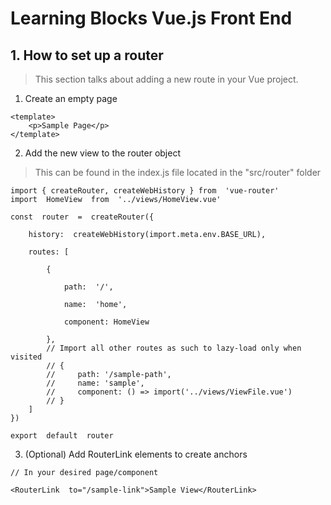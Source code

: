 ﻿# Learning Blocks Vue.js Front End

## 1. How to set up a router

> This section talks about adding a new route in your Vue project. 

1. Create an empty page
```
<template>
    <p>Sample Page</p>
</template>
```
2. Add the new view to the router object
> This can be found in the index.js file located in the "src/router" folder
```
import { createRouter, createWebHistory } from  'vue-router'
import  HomeView  from  '../views/HomeView.vue'

const  router  =  createRouter({

	history:  createWebHistory(import.meta.env.BASE_URL),

	routes: [

		{

			path:  '/',

			name:  'home',

			component: HomeView

		},
		// Import all other routes as such to lazy-load only when visited
		// {
		//     path: '/sample-path',
		//     name: 'sample',
		//     component: () => import('../views/ViewFile.vue')
		// }
	]
})

export  default  router
```

3.  (Optional) Add RouterLink elements to create anchors
```
// In your desired page/component

<RouterLink  to="/sample-link">Sample View</RouterLink>
```


